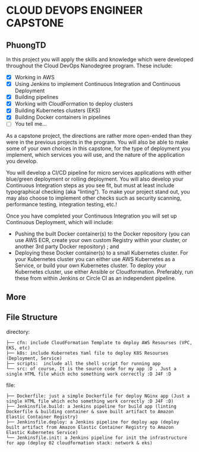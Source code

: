 # CLOUD DEVOPS ENGINEER CAPSTONE
## PhuongTD 

In this project you will apply the skills and knowledge which were developed throughout the Cloud DevOps Nanodegree program. These include:

- [x] Working in AWS
- [x] Using Jenkins to implement Continuous Integration and Continuous Deployment
- [x] Building pipelines
- [x] Working with CloudFormation to deploy clusters
- [x] Building Kubernetes clusters (EKS)
- [x] Building Docker containers in pipelines
- [ ] You tell me...

As a capstone project, the directions are rather more open-ended than they were in the previous projects in the program. You will also be able to make some of your own choices in this capstone, for the type of deployment you implement, which services you will use, and the nature of the application you develop.

You will develop a CI/CD pipeline for micro services applications with either blue/green deployment or rolling deployment. You will also develop your Continuous Integration steps as you see fit, but must at least include typographical checking (aka “linting”). To make your project stand out, you may also choose to implement other checks such as security scanning, performance testing, integration testing, etc.!

Once you have completed your Continuous Integration you will set up Continuous Deployment, which will include:

- Pushing the built Docker container(s) to the Docker repository (you can use AWS ECR, create your own custom Registry within your cluster, or another 3rd party Docker repository) ; and
- Deploying these Docker container(s) to a small Kubernetes cluster. For your Kubernetes cluster you can either use AWS Kubernetes as a Service, or build your own Kubernetes cluster. To deploy your Kubernetes cluster, use either Ansible or Cloudformation. Preferably, run these from within Jenkins or Circle CI as an independent pipeline.


## More


## File Structure
directory:
```
├── cfn: include CloudFormation Template to deploy AWS Resourses (VPC, EKS, etc)
├── k8s: include Kubernetes Yaml file to deploy K8S Resourses (Deployment, Service)
├── scripts:  include all the shell script for running app
└── src: of course, It is the source code for my app :D . Just a single HTML file which echo something work correctly :D J4F :D 
```
file:
```
├── Dockerfile: just a simple Dockerfile for deploy NGinx app (Just a single HTML file which echo something work correctly :D J4F :D) 
├── Jenkinsfile.build: a Jenkins pipeline for build app (linting Dockerfile & building container & save built artifact to Amazon Elastic Container Registry)
├── Jenkinsfile.deploy: a Jenkins pipeline for deploy app (deploy built artifact from Amazon Elastic Container Registry to Amazon Elastic Kubernetes Service)
└── Jenkinsfile.init: a Jenkins pipeline for init the infrastructure for app (deploy 02 cloudformation stack: network & eks)
```
